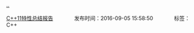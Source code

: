 [..](/README.md)<br/><br/>
[C++11特性总结报告](/C/c11.md)&emsp;&emsp;&emsp;&emsp;发布时间：2016-09-05 15:58:50&emsp;&emsp;&emsp;&emsp;标签：C++<br/><br/>

